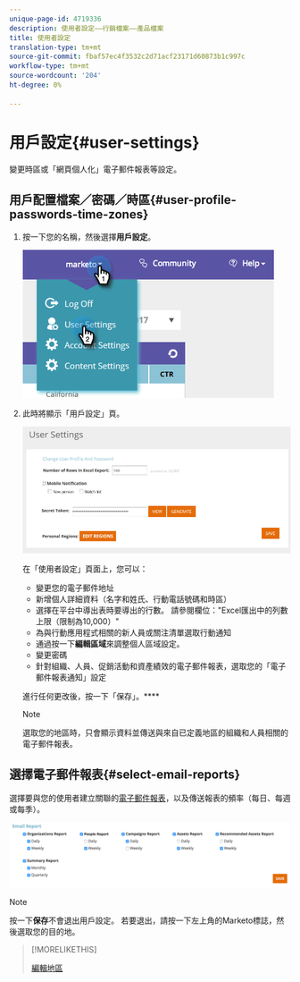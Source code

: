 ```yaml
---
unique-page-id: 4719336
description: 使用者設定——行銷檔案——產品檔案
title: 使用者設定
translation-type: tm+mt
source-git-commit: fbaf57ec4f3532c2d71acf23171d60873b1c997c
workflow-type: tm+mt
source-wordcount: '204'
ht-degree: 0%

---
```



# 用戶設定{#user-settings}

變更時區或「網頁個人化」電子郵件報表等設定。

## 用戶配置檔案／密碼／時區{#user-profile-passwords-time-zones}

1. 按一下您的名稱，然後選擇&#x200B;**用戶設定**。

   ![](assets/one.png)

1. 此時將顯示「用戶設定」頁。

   ![](assets/two.png)

   在「使用者設定」頁面上，您可以：

   * 變更您的電子郵件地址
   * 新增個人詳細資料（名字和姓氏、行動電話號碼和時區）
   * 選擇在平台中導出表時要導出的行數。 請參閱欄位：&quot;Excel匯出中的列數上限（限制為10,000）&quot;
   * 為與行動應用程式相關的新人員或關注清單選取行動通知
   * 通過按一下&#x200B;**編輯區域**&#x200B;來調整個人區域設定。
   * 變更密碼
   * 針對組織、人員、促銷活動和資產績效的電子郵件報表，選取您的「電子郵件報表通知」設定

   進行任何更改後，按一下「保存」。****

   >[!NOTE]
   >
   >選取您的地區時，只會顯示資料並傳送與來自已定義地區的組織和人員相關的電子郵件報表。

## 選擇電子郵件報表{#select-email-reports}

選擇要與您的使用者建立關聯的[電子郵件報表](/help/marketo/product-docs/web-personalization/reporting-for-web-personalization/email-reports.md)，以及傳送報表的頻率（每日、每週或每季）。

![](assets/three.png)

>[!NOTE]
>
>按一下&#x200B;**保存**&#x200B;不會退出用戶設定。 若要退出，請按一下左上角的Marketo標誌，然後選取您的目的地。

>[!MORELIKETHIS]
>
>[編輯地區](/help/marketo/product-docs/web-personalization/getting-started/edit-regions.md)
